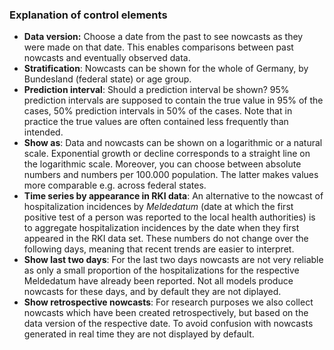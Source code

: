 ### Explanation of control elements

- **Data version:** Choose a date from the past to see nowcasts as they were made on that date. This enables comparisons between past nowcasts and eventually observed data.
- **Stratification**: Nowcasts can be shown for the whole of Germany, by Bundesland (federal state) or age group.
- **Prediction interval**: Should a prediction interval be shown? 95% prediction intervals are supposed to contain the true value in 95% of the cases, 50% prediction intervals in 50% of the cases. Note that in practice the true values are often contained less frequently than intended.
- **Show as**: Data and nowcasts can be shown on a logarithmic or a natural scale. Exponential growth or decline corresponds to a straight line on the logarithmic scale. Moreover, you can choose between absolute numbers and numbers per 100.000 population. The latter makes values more comparable e.g. across federal states.
- **Time series by appearance in RKI data**: An alternative to the nowcast of hospitalization incidences by *Meldedatum* (date at which the first positive test of a person was reported to the local health authorities) is to aggregate hospitalization incidences by the date when they first appeared in the RKI data set. These numbers do not change over the following days, meaning that recent trends are easier to interpret.
- **Show last two days**: For the last two days nowcasts are not very reliable as only a small proportion of the hospitalizations for the respective Meldedatum have already been reported. Not all models produce nowcasts for these days, and by default they are not diplayed.
- **Show retrospective nowcasts**: For research purposes we also collect nowcasts which have been created retrospectively, but based on the data version of the respective date. To avoid confusion with nowcasts generated in real time they are not displayed by default.
